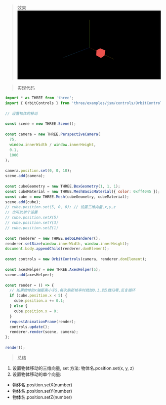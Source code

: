 > 效果
> ![](../../public/threejs/4.设置物体的移动png.png)

> 实现代码

```js
import * as THREE from 'three';
import { OrbitControls } from 'three/examples/jsm/controls/OrbitControls';

// 设置物体的移动

const scene = new THREE.Scene();

const camera = new THREE.PerspectiveCamera(
  75,
  window.innerWidth / window.innerHeight,
  0.1,
  1000
);

camera.position.set(0, 0, 10);
scene.add(camera);

const cubeGeometry = new THREE.BoxGeometry(1, 1, 1);
const cubeMaterial = new THREE.MeshBasicMaterial({ color: 0xff4045 });
const cube = new THREE.Mesh(cubeGeometry, cubeMaterial);
scene.add(cube);
// cube.position.set(5, 0, 0); // 设置三维向量,x,y,z
// 也可以单个设置
// cube.position.setX(5)
// cube.position.setY(3)
// cube.position.setZ(1)

const renderer = new THREE.WebGLRenderer();
renderer.setSize(window.innerWidth, window.innerHeight);
document.body.appendChild(renderer.domElement);

const controls = new OrbitControls(camera, renderer.domElement);

const axesHelper = new THREE.AxesHelper(5);
scene.add(axesHelper);

const render = () => {
  // 如果物体的x轴距离小于5,每次刷新帧率时就加0.1,到5就归零,反复循环
  if (cube.position.x < 5) {
    cube.position.x += 0.1;
  } else {
    cube.position.x = 0;
  }
  requestAnimationFrame(render);
  controls.update();
  renderer.render(scene, camera);
};

render();
```

> 总结

1. 设置物体移动的三维向量, set 方法: 物体名.position.set(x, y, z)
2. 设置物体移动的单个向量:

- 物体名.position.setX(number)
- 物体名.position.setY(number)
- 物体名.position.setZ(number)
